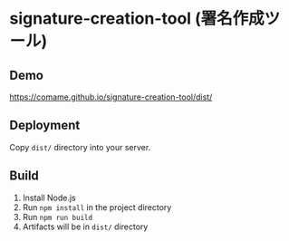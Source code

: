 # signature-creation-tool (署名作成ツール)

## Demo
https://comame.github.io/signature-creation-tool/dist/

## Deployment
Copy `dist/` directory into your server.

## Build
1. Install Node.js
1. Run `npm install` in the project directory
1. Run `npm run build`
1. Artifacts will be in `dist/` directory
